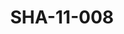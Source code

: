 ---
pid: SHA-11-008
title: SHA-11-008
language: en
collection: Sharhabil Ahmed
original_label: 
rights: Sharhabil Ahmed
location_of_original: Sharhabil Ahmed
photographer_or_studio: Sudanese Minsitry of Information
scanned_from: photograph 10.6 by 15.2
_date: '1966'
location: Khartoum
description: Harambe received by Za'im al Azhari
additional_notes: 
permission_display: 'yes'
on_server: 'no'
on_website: 'no'
permalink: /archive/en/sha-11-008.html
layout: photo-page
---